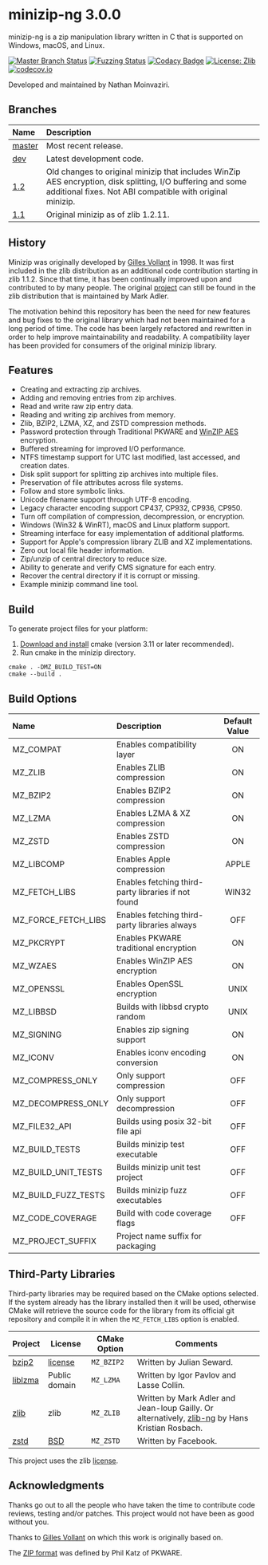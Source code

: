 # minizip-ng 3.0.0

minizip-ng is a zip manipulation library written in C that is supported on Windows, macOS, and Linux.

[![Master Branch Status](https://github.com/zlib-ng/minizip-ng/workflows/CI/badge.svg)](https://github.com/zlib-ng/minizip-ng/actions)
[![Fuzzing Status](https://oss-fuzz-build-logs.storage.googleapis.com/badges/minizip.svg)](https://bugs.chromium.org/p/oss-fuzz/issues/list?sort=-opened&can=1&q=proj:minizip)
[![Codacy Badge](https://api.codacy.com/project/badge/Grade/53d48ca8fec549f4a8b39cf95cba6ad6)](https://www.codacy.com/manual/nmoinvaz/minizip?utm_source=github.com&amp;utm_medium=referral&amp;utm_content=nmoinvaz/minizip&amp;utm_campaign=Badge_Grade)
[![License: Zlib](https://img.shields.io/badge/license-zlib-lightgrey.svg)](https://github.com/zlib-ng/minizip-ng/blob/master/LICENSE)
[![codecov.io](https://codecov.io/github/nmoinvaz/minizip/coverage.svg?branch=dev)](https://codecov.io/github/nmoinvaz/minizip/)

Developed and maintained by Nathan Moinvaziri.

## Branches

|Name|Description|
|:-|:-|
|[master](https://github.com/zlib-ng/minizip-ng/tree/master)|Most recent release.|
|[dev](https://github.com/zlib-ng/minizip-ng/tree/dev)|Latest development code.|
|[1.2](https://github.com/zlib-ng/minizip-ng/tree/1.2)|Old changes to original minizip that includes WinZip AES encryption, disk splitting, I/O buffering and some additional fixes. Not ABI compatible with original minizip.|
|[1.1](https://github.com/zlib-ng/minizip-ng/tree/1.1)|Original minizip as of zlib 1.2.11.|

## History

Minizip was originally developed by [Gilles Vollant](https://www.winimage.com/zLibDll/minizip.html) in 1998. It was first included in the zlib distribution as an additional code contribution starting in zlib 1.1.2. Since that time, it has been continually improved upon and contributed to by many people. The original [project](https://github.com/madler/zlib/tree/master/contrib/minizip) can still be found in the zlib distribution that is maintained by Mark Adler.

The motivation behind this repository has been the need for new features and bug fixes to the original library which had
not been maintained for a long period of time. The code has been largely refactored and rewritten in order to help improve maintainability and readability. A compatibility layer has been provided for consumers of the original minizip library.

## Features

+ Creating and extracting zip archives.
+ Adding and removing entries from zip archives.
+ Read and write raw zip entry data.
+ Reading and writing zip archives from memory.
+ Zlib, BZIP2, LZMA, XZ, and ZSTD compression methods.
+ Password protection through Traditional PKWARE and [WinZIP AES](https://www.winzip.com/aes_info.htm) encryption.
+ Buffered streaming for improved I/O performance.
+ NTFS timestamp support for UTC last modified, last accessed, and creation dates.
+ Disk split support for splitting zip archives into multiple files.
+ Preservation of file attributes across file systems.
+ Follow and store symbolic links.
+ Unicode filename support through UTF-8 encoding.
+ Legacy character encoding support CP437, CP932, CP936, CP950.
+ Turn off compilation of compression, decompression, or encryption.
+ Windows (Win32 & WinRT), macOS and Linux platform support.
+ Streaming interface for easy implementation of additional platforms.
+ Support for Apple's compression library ZLIB and XZ implementations.
+ Zero out local file header information.
+ Zip/unzip of central directory to reduce size.
+ Ability to generate and verify CMS signature for each entry.
+ Recover the central directory if it is corrupt or missing.
+ Example minizip command line tool.

## Build

To generate project files for your platform:

1. [Download and install](https://cmake.org/install/) cmake (version 3.11 or later recommended).
2. Run cmake in the minizip directory.

```
cmake . -DMZ_BUILD_TEST=ON
cmake --build .
```

## Build Options

| Name                | Description                                         | Default Value |
|:--------------------|:----------------------------------------------------|:-------------:|
| MZ_COMPAT           | Enables compatibility layer                         |      ON       |
| MZ_ZLIB             | Enables ZLIB compression                            |      ON       |
| MZ_BZIP2            | Enables BZIP2 compression                           |      ON       |
| MZ_LZMA             | Enables LZMA & XZ compression                       |      ON       |
| MZ_ZSTD             | Enables ZSTD compression                            |      ON       |
| MZ_LIBCOMP          | Enables Apple compression                           |     APPLE     |
| MZ_FETCH_LIBS       | Enables fetching third-party libraries if not found |     WIN32     |
| MZ_FORCE_FETCH_LIBS | Enables fetching third-party libraries always       |      OFF      |
| MZ_PKCRYPT          | Enables PKWARE traditional encryption               |      ON       |
| MZ_WZAES            | Enables WinZIP AES encryption                       |      ON       |
| MZ_OPENSSL          | Enables OpenSSL encryption                          |     UNIX      |
| MZ_LIBBSD           | Builds with libbsd crypto random                    |     UNIX      |
| MZ_SIGNING          | Enables zip signing support                         |      ON       |
| MZ_ICONV            | Enables iconv encoding conversion                   |      ON       |
| MZ_COMPRESS_ONLY    | Only support compression                            |      OFF      |
| MZ_DECOMPRESS_ONLY  | Only support decompression                          |      OFF      |
| MZ_FILE32_API       | Builds using posix 32-bit file api                  |      OFF      |
| MZ_BUILD_TESTS      | Builds minizip test executable                      |      OFF      |
| MZ_BUILD_UNIT_TESTS | Builds minizip unit test project                    |      OFF      |
| MZ_BUILD_FUZZ_TESTS | Builds minizip fuzz executables                     |      OFF      |
| MZ_CODE_COVERAGE    | Build with code coverage flags                      |      OFF      |
| MZ_PROJECT_SUFFIX   | Project name suffix for packaging                   |               |

## Third-Party Libraries

Third-party libraries may be required based on the CMake options selected. If the system already has the library
installed then it will be used, otherwise CMake will retrieve the source code for the library from its official git repository and compile it in when the `MZ_FETCH_LIBS` option is enabled.

|Project|License|CMake Option|Comments|
|-|-|-|-|
[bzip2](https://www.sourceware.org/bzip2/)|[license](https://github.com/zlib-ng/minizip-ng/blob/dev/lib/bzip2/LICENSE)|`MZ_BZIP2`|Written by Julian Seward.|
|[liblzma](https://tukaani.org/xz/)|Public domain|`MZ_LZMA`|Written by Igor Pavlov and Lasse Collin.|
|[zlib](https://zlib.net/)|zlib|`MZ_ZLIB`|Written by Mark Adler and Jean-loup Gailly. Or alternatively, [zlib-ng](https://github.com/zlib-ng/zlib-ng) by Hans Kristian Rosbach.|
|[zstd](https://github.com/facebook/zstd)|[BSD](https://github.com/facebook/zstd/blob/dev/LICENSE)|`MZ_ZSTD`|Written by Facebook.|

This project uses the zlib [license](LICENSE).

## Acknowledgments

Thanks go out to all the people who have taken the time to contribute code reviews, testing and/or patches. This project would not have been as good without you.

Thanks to [Gilles Vollant](https://www.winimage.com/zLibDll/minizip.html) on which this work is originally based on.

The [ZIP format](https://github.com/zlib-ng/minizip-ng/blob/master/doc/zip/appnote.txt) was defined by Phil Katz of PKWARE.
